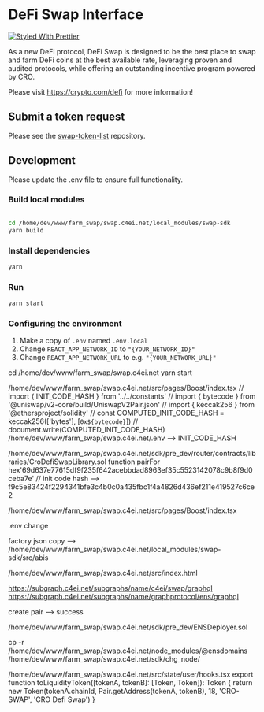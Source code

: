 # DeFi Swap Interface

[![Styled With Prettier](https://img.shields.io/badge/code_style-prettier-ff69b4.svg)](https://prettier.io/)

As a new DeFi protocol, DeFi Swap is designed to be the best place to swap and farm DeFi coins at the best available rate, leveraging proven and audited protocols, while offering an outstanding incentive program powered by CRO.

Please visit https://crypto.com/defi for more information!

## Submit a token request

Please see the [swap-token-list](https://github.com/crypto-com/swap-token-list) repository.

## Development

Please update the .env file to ensure full functionality.

### Build local modules

```bash

cd /home/dev/www/farm_swap/swap.c4ei.net/local_modules/swap-sdk
yarn build
```

### Install dependencies

```bash
yarn
```

### Run

```bash
yarn start
```

### Configuring the environment

1. Make a copy of `.env` named `.env.local`
2. Change `REACT_APP_NETWORK_ID` to `"{YOUR_NETWORK_ID}"`
3. Change `REACT_APP_NETWORK_URL` to e.g. `"{YOUR_NETWORK_URL}"` 

cd /home/dev/www/farm_swap/swap.c4ei.net
yarn start

/home/dev/www/farm_swap/swap.c4ei.net/src/pages/Boost/index.tsx
// import { INIT_CODE_HASH } from '../../constants'
// import { bytecode } from '@uniswap/v2-core/build/UniswapV2Pair.json'
// import { keccak256 } from '@ethersproject/solidity'
// const COMPUTED_INIT_CODE_HASH = keccak256(['bytes'], [`0x${bytecode}`])
// document.write(COMPUTED_INIT_CODE_HASH)
/home/dev/www/farm_swap/swap.c4ei.net/.env --> INIT_CODE_HASH


/home/dev/www/farm_swap/swap.c4ei.net/sdk/pre_dev/router/contracts/libraries/CroDefiSwapLibrary.sol
function pairFor
hex'69d637e77615df9f235f642acebbdad8963ef35c5523142078c9b8f9d0ceba7e' // init code hash
--> f9c5e83424f2294341bfe3c4b0c0a435fbc1f4a4826d436ef211e419527c6ce2

/home/dev/www/farm_swap/swap.c4ei.net/src/pages/Boost/index.tsx

.env change 

factory json copy --> 
/home/dev/www/farm_swap/swap.c4ei.net/local_modules/swap-sdk/src/abis

/home/dev/www/farm_swap/swap.c4ei.net/src/index.html
<meta http-equiv="Content-Security-Policy" content="upgrade-insecure-requests">
<meta http-equiv="Access-Control-Allow-Origin" content="*" />


https://subgraph.c4ei.net/subgraphs/name/c4ei/swap/graphql
https://subgraph.c4ei.net/subgraphs/name/graphprotocol/ens/graphql

create pair --> success


/home/dev/www/farm_swap/swap.c4ei.net/sdk/pre_dev/ENSDeployer.sol

cp -r /home/dev/www/farm_swap/swap.c4ei.net/node_modules/@ensdomains /home/dev/www/farm_swap/swap.c4ei.net/sdk/chg_node/


/home/dev/www/farm_swap/swap.c4ei.net/src/state/user/hooks.tsx
export function toLiquidityToken([tokenA, tokenB]: [Token, Token]): Token {
  return new Token(tokenA.chainId, Pair.getAddress(tokenA, tokenB), 18, 'CRO-SWAP', 'CRO Defi Swap')
}
